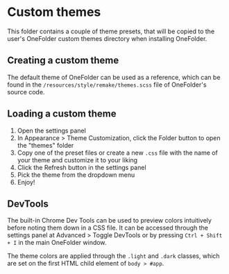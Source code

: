# Custom themes

This folder contains a couple of theme presets, that will be copied to the user's OneFolder custom themes directory when installing OneFolder.

## Creating a custom theme

The default theme of OneFolder can be used as a reference, which can be found in the `/resources/style/remake/themes.scss` file of OneFolder's source code.

## Loading a custom theme

1. Open the settings panel
2. In Appearance > Theme Customization, click the Folder button to open the "themes" folder
3. Copy one of the preset files or create a new `.css` file with the name of your theme and customize it to your liking
4. Click the Refresh button in the settings panel
5. Pick the theme from the dropdown menu
6. Enjoy!

## DevTools

The built-in Chrome Dev Tools can be used to preview colors intuitively before noting them down in a CSS file. It can be accessed through the settings panel at Advanced > Toggle DevTools or by pressing `Ctrl + Shift + I` in the main OneFolder window.

The theme colors are applied through the `.light` and `.dark` classes, which are set on the first HTML child element of `body > #app`.
